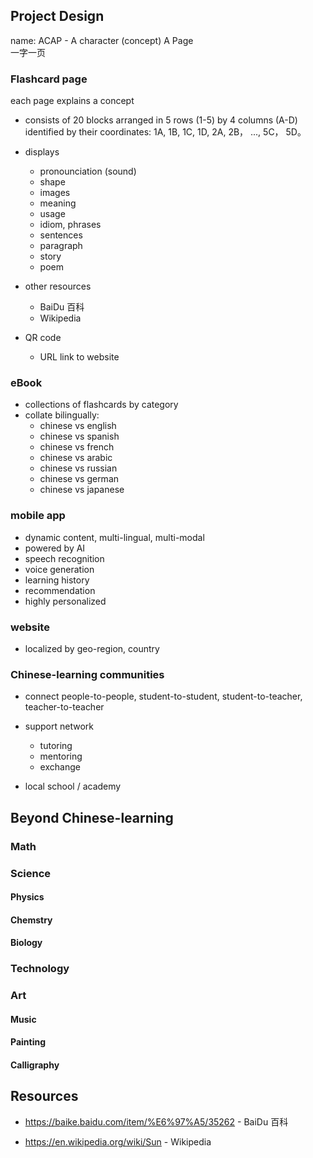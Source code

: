 
## Project Design

name: 
ACAP - A character (concept) A Page  
一字一页


### Flashcard page 

each page explains a concept
 
- consists of 20 blocks arranged in 5 rows (1-5) by 4 columns (A-D)
	identified by their coordinates: 1A, 1B, 1C, 1D, 2A, 2B， ..., 5C， 5D。
- displays 
	- pronounciation (sound)
	- shape
	- images 
	- meaning 
	- usage
	- idiom, phrases
	- sentences
	- paragraph
	- story
	- poem
	
- other resources
	- BaiDu 百科
	- Wikipedia
	
- QR code 
	- URL link to website

### eBook	
- collections of flashcards by category
- collate bilingually:
	- chinese vs english
	- chinese vs spanish
	- chinese vs french
	- chinese vs arabic
	- chinese vs russian
	- chinese vs german
	- chinese vs japanese
		
### mobile app 
- dynamic content, multi-lingual, multi-modal
- powered by AI
- speech recognition
- voice generation
- learning history
- recommendation
- highly personalized

### website 
- localized by geo-region, country

### Chinese-learning communities
- connect people-to-people, student-to-student, student-to-teacher, teacher-to-teacher
- support network
	- tutoring
	- mentoring
	- exchange
	
- local school / academy 


## Beyond Chinese-learning 

### Math

### Science

#### Physics
#### Chemstry
#### Biology

### Technology

### Art

#### Music

#### Painting

#### Calligraphy



## Resources

- https://baike.baidu.com/item/%E6%97%A5/35262 - BaiDu 百科

- https://en.wikipedia.org/wiki/Sun - Wikipedia